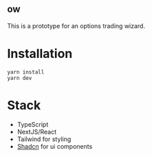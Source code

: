 ## ow

This is a prototype for an options trading wizard.

# Installation

```
yarn install
yarn dev
```

# Stack

- TypeScript
- NextJS/React
- Tailwind for styling
- [Shadcn](https://ui.shadcn.com/) for ui components
